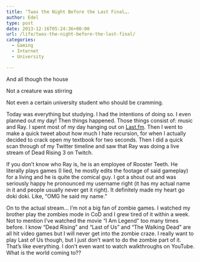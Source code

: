 ```yaml
---
title: ‘Twas the Night Before the Last Final….
author: Edel
type: post
date: 2013-12-16T05:24:36+00:00
url: /life/twas-the-night-before-the-last-final/
categories:
  - Gaming
  - Internet
  - University

---
```

And all though the house
  
Not a creature was stirring
  
Not even a certain university student who should be cramming.

Today was everything but studying. I had the intentions of doing so. I even planned out my day! Then things happened. Those things consist of: music and Ray. I spent most of my day hanging out on [Last.fm][1]. Then I went to make a quick tweet about how much I hate recursion, for when I actually decided to crack open my textbook for two seconds. Then I did a quick scan through of my Twitter timeline and saw that Ray was doing a live stream of Dead Rising 3 on Twitch.

If you don&#8217;t know who Ray is, he is an employee of Rooster Teeth. He literally plays games (I lied, he mostly edits the footage of said gameplay) for a living and he is quite the comical guy. I got a shout out and was seriously happy he pronounced my username right (it has my actual name in it and people usually never get it right). It definitely made my heart go doki doki. Like, &#8220;OMG he said my name.&#8221;

On to the actual stream&#8230; I&#8217;m not a big fan of zombie games. I watched my brother play the zombies mode in CoD and I grew tired of it within a week. Not to mention I&#8217;ve watched the movie &#8220;I Am Legend&#8221; too many times before. I know &#8220;Dead Rising&#8221; and &#8220;Last of Us&#8221; and &#8220;The Walking Dead&#8221; are all hit video games but I will never get into the zombie craze. I really want to play Last of Us though, but I just don&#8217;t want to do the zombie part of it. That&#8217;s like everything. I don&#8217;t even want to watch walkthroughs on YouTube. What is the world coming to??

<ol class="footnote">
</ol>

 [1]: http://last.fm
